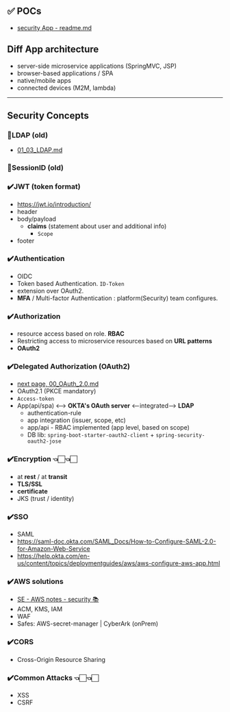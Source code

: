 ## ✅ POCs
- [security App - readme.md](../../../src/main/java/microservice/securityApp/readme.md)

## Diff App architecture
- server-side microservice applications (SpringMVC, JSP)
- browser-based applications / SPA 
- native/mobile apps
- connected devices (M2M, lambda) 

--- 
## Security Concepts
### 🔶LDAP (old)
- [01_03_LDAP.md](01_03_LDAP.md)

### 🔶SessionID (old)

### ✔️JWT (token format)
- https://jwt.io/introduction/
- header
- body/payload
    - **claims** (statement about user and additional info)
        - `Scope`
- footer

### ✔️Authentication
- OIDC
- Token based Authentication.  `ID-Token`
- extension over OAuth2.
- **MFA** / Multi-factor Authentication : platform(Security) team configures.

### ✔️Authorization
- resource access based on role. **RBAC**
- Restricting access to microservice resources based on **URL patterns**
- **OAuth2**

### ✔️Delegated Authorization (OAuth2)
- [next page, 00_OAuth_2.0.md](00_OAuth_2.0.md)
- OAuth2.1 (PKCE mandatory)
- `Access-token`
- App(api/spa) <--> **OKTA's OAuth server** <--integrated--> **LDAP**
  - authentication-rule
  - app integration (issuer, scope, etc)
  - app/api - RBAC implemented (app level, based on scope)
  - DB lib: `spring-boot-starter-oauth2-client` + `spring-security-oauth2-jose`

### ✔️Encryption 👈🏻👈🏻
- at **rest** / at **transit**
- **TLS/SSL**
- **certificate** 
- JKS (trust / identity)

### ✔️SSO
- SAML
- https://saml-doc.okta.com/SAML_Docs/How-to-Configure-SAML-2.0-for-Amazon-Web-Service
- https://help.okta.com/en-us/content/topics/deploymentguides/aws/aws-configure-aws-app.html

### ✔️AWS solutions 
- [SE - AWS notes - security 📚](https://github.com/lekhrajdinkar/solution-engineer/tree/main/docs/01_aws/06_Security)
- ACM, KMS, IAM
- WAF
- Safes: AWS-secret-manager | CyberArk (onPrem)

### ✔️CORS
- Cross-Origin Resource Sharing

### ✔️Common Attacks 👈🏻👈🏻
- XSS
- CSRF 



